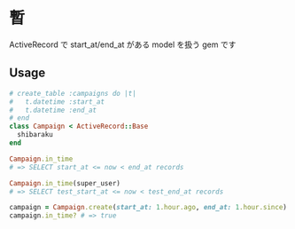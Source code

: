 暫
================================

ActiveRecord で start_at/end_at がある model を扱う gem です


Usage
--------------------------------

```ruby
# create_table :campaigns do |t|
#   t.datetime :start_at
#   t.datetime :end_at
# end
class Campaign < ActiveRecord::Base
  shibaraku
end
```

```ruby
Campaign.in_time
# => SELECT start_at <= now < end_at records

Campaign.in_time(super_user)
# => SELECT test_start_at <= now < test_end_at records
```

```ruby
campaign = Campaign.create(start_at: 1.hour.ago, end_at: 1.hour.since)
campaign.in_time? # => true
```

